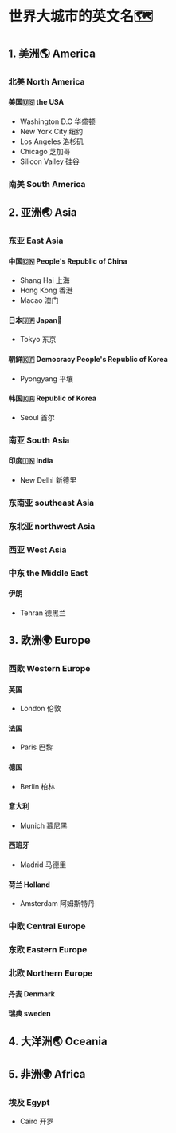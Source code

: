 # 世界大城市的英文名🗺
## 1. 美洲🌎 America

### 北美 North America
#### 美国🇺🇸 the USA
* Washington D.C 华盛顿
* New York City 纽约
* Los Angeles 洛杉矶
* Chicago 芝加哥
* Silicon Valley 硅谷
### 南美 South America

## 2. 亚洲🌏 Asia

### 东亚 East Asia

#### 中国🇨🇳 People's Republic of China
* Shang Hai 上海
* Hong Kong 香港
* Macao 澳门

#### 日本🇯🇵 Japan🗾
* Tokyo 东京

#### 朝鲜🇰🇵 Democracy People's Republic of Korea
* Pyongyang 平壤

#### 韩国🇰🇷 Republic of Korea
* Seoul 首尔

### 南亚 South Asia

#### 印度🇮🇳 India
* New Delhi 新德里

### 东南亚 southeast Asia

### 东北亚 northwest Asia

### 西亚 West Asia

### 中东 the Middle East
#### 伊朗
* Tehran 德黑兰

## 3. 欧洲🌍 Europe
### 西欧 Western Europe
#### 英国

* London 伦敦

#### 法国

* Paris 巴黎

#### 德国
* Berlin 柏林

#### 意大利
* Munich 慕尼黑

#### 西班牙
* Madrid 马德里

#### 荷兰 Holland
* Amsterdam 阿姆斯特丹

### 中欧 Central Europe

### 东欧 Eastern Europe

### 北欧 Northern Europe
#### 丹麦 Denmark
#### 瑞典 sweden 
## 4. 大洋洲🌏 Oceania

## 5. 非洲🌍 Africa

### 埃及 Egypt
* Cairo 开罗
